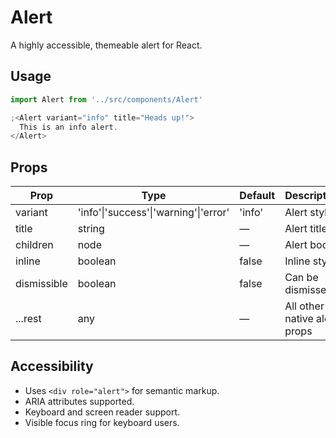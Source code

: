 # Alert

A highly accessible, themeable alert for React.

## Usage

```jsx
import Alert from '../src/components/Alert'

;<Alert variant="info" title="Heads up!">
  This is an info alert.
</Alert>
```

## Props

| Prop        | Type                                  | Default | Description                  |
| ----------- | ------------------------------------- | ------- | ---------------------------- |
| variant     | 'info'\|'success'\|'warning'\|'error' | 'info'  | Alert style                  |
| title       | string                                | —       | Alert title                  |
| children    | node                                  | —       | Alert body                   |
| inline      | boolean                               | false   | Inline style                 |
| dismissible | boolean                               | false   | Can be dismissed             |
| ...rest     | any                                   | —       | All other native alert props |

## Accessibility

- Uses `<div role="alert">` for semantic markup.
- ARIA attributes supported.
- Keyboard and screen reader support.
- Visible focus ring for keyboard users.
